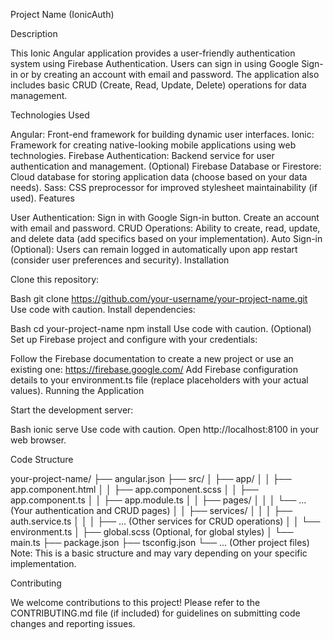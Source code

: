 Project Name (IonicAuth)

Description

This Ionic Angular application provides a user-friendly authentication system using Firebase Authentication. Users can sign in using Google Sign-in or by creating an account with email and password. The application also includes basic CRUD (Create, Read, Update, Delete) operations for data management.

Technologies Used

Angular: Front-end framework for building dynamic user interfaces.
Ionic: Framework for creating native-looking mobile applications using web technologies.
Firebase Authentication: Backend service for user authentication and management.
(Optional) Firebase Database or Firestore: Cloud database for storing application data (choose based on your data needs).
Sass: CSS preprocessor for improved stylesheet maintainability (if used).
Features

User Authentication:
Sign in with Google Sign-in button.
Create an account with email and password.
CRUD Operations:
Ability to create, read, update, and delete data (add specifics based on your implementation).
Auto Sign-in (Optional):
Users can remain logged in automatically upon app restart (consider user preferences and security).
Installation

Clone this repository:

Bash
git clone https://github.com/your-username/your-project-name.git
Use code with caution.
Install dependencies:

Bash
cd your-project-name
npm install
Use code with caution.
(Optional) Set up Firebase project and configure with your credentials:

Follow the Firebase documentation to create a new project or use an existing one: https://firebase.google.com/
Add Firebase configuration details to your environment.ts file (replace placeholders with your actual values).
Running the Application

Start the development server:

Bash
ionic serve
Use code with caution.
Open http://localhost:8100 in your web browser.

Code Structure

your-project-name/
├── angular.json
├── src/
│   ├── app/
│   │   ├── app.component.html
│   │   ├── app.component.scss
│   │   ├── app.component.ts
│   │   ├── app.module.ts
│   │   ├── pages/
│   │   │   └── ... (Your authentication and CRUD pages)
│   │   ├── services/
│   │   │   ├── auth.service.ts
│   │   │   ├── ... (Other services for CRUD operations)
│   │   └── environment.ts
│   ├── global.scss (Optional, for global styles)
│   └── main.ts
├── package.json
├── tsconfig.json
└── ... (Other project files)
Note: This is a basic structure and may vary depending on your specific implementation.

Contributing

We welcome contributions to this project! Please refer to the CONTRIBUTING.md file (if included) for guidelines on submitting code changes and reporting issues.


